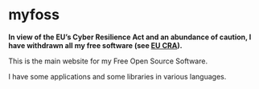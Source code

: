 # myfoss

**In view of the EU’s Cyber Resilience Act and an abundance of caution, I
have withdrawn all my free software (see
[EU CRA](https://en.wikipedia.org/wiki/Cyber_Resilience_Act#Criticism)).**

This is the main website for my Free Open Source Software.

I have some applications and some libraries in various languages.
